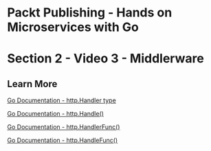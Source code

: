 # Packt Publishing - Hands on Microservices with Go
# Section 2 - Video 3 - Middlerware

## Learn More

[Go Documentation - http.Handler type](https://golang.org/pkg/net/http/#Handler)

[Go Documentation - http.Handle()](https://golang.org/pkg/net/http/#Handler)

[Go Documentation - http.HandlerFunc()](https://golang.org/pkg/net/http/#HandlerFunc)

[Go Documentation - http.HandleFunc()](https://golang.org/pkg/net/http/#HandleFunc)



